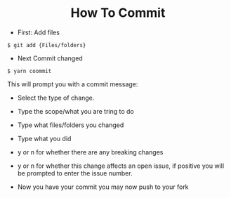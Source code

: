 <h1 align="center">How To Commit</h1>

- First:
Add files 
```console
$ git add {Files/folders}
```
- Next
Commit changed
```console
$ yarn coommit
```
This will prompt you with a commit message:
- Select the type of change.
- Type the scope/what you are tring to do
- Type what files/folders you changed
- Type what you did
- y or n for whether there are any breaking changes
- y or n for whether this change affects an open issue, if positive you will be prompted to enter the issue number.

- Now you have your commit you may now push to your fork